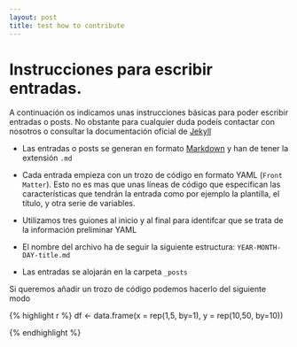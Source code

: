 ```yaml
---
layout: post
title: test how to contribute
--- 
```


# Instrucciones para escribir entradas. 

A continuación os indicamos unas instrucciones básicas para poder escribir entradas o posts. No obstante para cualquier duda podeís contactar con nosotros o consultar la documentación oficial de [Jekyll](https://jekyllrb.com/) 

* Las entradas o posts se generan en formato [Markdown](https://daringfireball.net/projects/markdown/) y han de tener la extensión `.md` 

* Cada entrada empieza con un trozo de código en formato YAML (`Front Matter`). Esto no es mas que unas líneas de código que especifican las características que tendrán la entrada como por ejemplo la plantilla, el título, y otra serie de variables. 
 * Utilizamos tres guiones al inicio y al final para identifcar que se trata de la información preliminar YAML 

* El nombre del archivo ha de seguir la siguiente estructura: `YEAR-MONTH-DAY-title.md` 

* Las entradas se alojarán en la carpeta `_posts`

Si queremos añadir un trozo de código podemos hacerlo del siguiente modo 


{% highlight r %}
df <- data.frame(x = rep(1,5, by=1),
				 y = rep(10,50, by=10)) 

{% endhighlight %}


